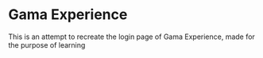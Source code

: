# Gama Experience
This is an attempt to recreate the login page of Gama Experience, made for the purpose of learning

